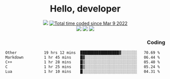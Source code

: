 # <div align='center' >Hello, developer</div>

<div align='center'>
  <a ><img src="https://img.shields.io/badge/dynamic/json?url=https%3A%2F%2Fapi.swo.moe%2Fstats%2Fgithub%2FFree-Aaron-Li&query=count&color=181717&label=GitHub&labelColor=282c34&logo=github&suffix=+follows&cacheSeconds=3600"></a>
  <a href="https://wakatime.com/@fe40087f-8eae-48dc-9950-ad0633db1591"><img src="https://wakatime.com/badge/user/fe40087f-8eae-48dc-9950-ad0633db1591.svg" alt="Total time coded since Mar 9 2022" /></a>
</div>
<div align='center'>
  <a><img src="https://img.shields.io/badge/Rookie-blue?style=plastic&logo=c&logoColor=blue&labelColor=F5B7DB"></a>
  <a><img src="https://img.shields.io/badge/Rookie-blue?style=plastic&logo=c%2B%2B&logoColor=blue&labelColor=F5B7DB"></a> 
  <a><img src="https://img.shields.io/badge/Rookie-blue?style=plastic&logo=python&logoColor=blue&labelColor=F5B7DB"></a> 
</div>

<div align='right'>
  <h3>Coding</h3>
</div>

<!--START_SECTION:waka-->

```txt
Other            19 hrs 12 mins  █████████████████▓░░░░░░░   70.69 %
Markdown         1 hr 45 mins    █▓░░░░░░░░░░░░░░░░░░░░░░░   06.44 %
C++              1 hr 28 mins    █▒░░░░░░░░░░░░░░░░░░░░░░░   05.40 %
C                1 hr 25 mins    █▒░░░░░░░░░░░░░░░░░░░░░░░   05.24 %
Lua              1 hr 10 mins    █░░░░░░░░░░░░░░░░░░░░░░░░   04.31 %
```

<!--END_SECTION:waka-->




